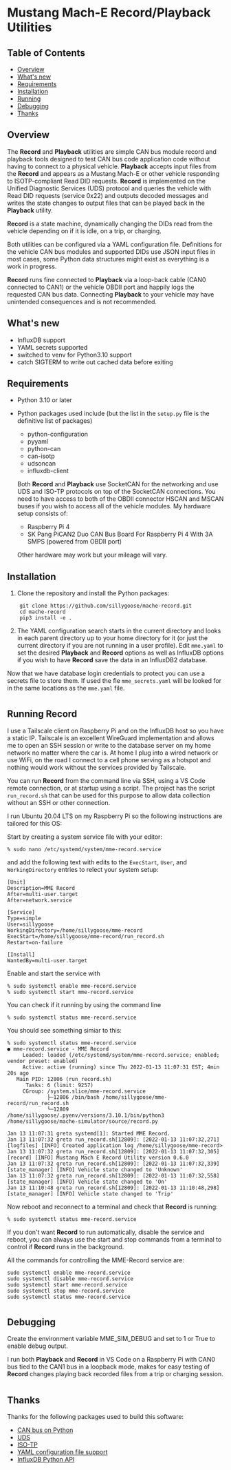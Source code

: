 # **Mustang Mach-E Record/Playback Utilities**

## Table of Contents

- [Overview](#overview)
- [What's new](#whats-new)
- [Requirements](#requirements)
- [Installation](#installation)
- [Running](#running)
- [Debugging](#debugging)
- [Thanks](#thanks)

<a id='overview'></a>

## Overview
The **Record** and **Playback** utilities are simple CAN bus module record and playback tools designed to test CAN bus code application code without having to connect to a physical vehicle.  **Playback** accepts input files from the **Record** and appears as a Mustang Mach-E or other vehicle responding to ISOTP-compliant Read DID requests.  **Record** is implemented on the Unified Diagnostic Services (UDS) protocol and queries the vehicle with Read DID requests (service 0x22) and outputs decoded messages and writes the state changes to output files that can be played back in the **Playback** utility.

**Record** is a state machine, dynamically changing the DIDs read from the vehicle depending on if it is idle, on a trip, or charging.

Both utilities can be configured via a YAML configuration file.  Definitions for the vehicle CAN bus modules and supported DIDs use JSON input files in most cases, some Python data structures might exist as everything is a work in progress.

**Record** runs fine connected to **Playback** via a loop-back cable (CAN0 connected to CAN1) or the vehicle OBDII port and happily logs the requested CAN bus data.  Connecting **Playback** to your vehicle may have unintended consequences and is not recommended.


<a id='whats-new'></a>
## What's new
- InfluxDB support
- YAML secrets supported
- switched to venv for Python3.10 support
- catch SIGTERM to write out cached data before exiting

<a id='requirements'></a>
## Requirements

- Python 3.10 or later
- Python packages used include (but the list in the `setup.py` file is the definitive list of packages)

  - python-configuration
  - pyyaml
  - python-can
  - can-isotp
  - udsoncan
  - influxdb-client

  Both **Record** and **Playback** use SocketCAN for the networking and use UDS and ISO-TP protocols on top of the SocketCAN connections.  You need to have access to both of the OBDII connector HSCAN and MSCAN buses if you wish to access all of the vehicle modules.  My hardware setup consists of:
  - Raspberry Pi 4
  - SK Pang PiCAN2 Duo CAN Bus Board For Raspberry Pi 4 With 3A SMPS (powered from OBDII port)

  Other hardware may work but your mileage will vary.


<a id='installation'></a>
## Installation
1.  Clone the repository and install the Python packages:

```
    git clone https://github.com/sillygoose/mache-record.git
    cd mache-record
    pip3 install -e .
```

2.  The YAML configuration search starts in the current directory and looks in each parent directory up to your home directory for it (or just the current directory if you are not running in a user profile).  Edit `mme.yaml` to set the desired **Playback** and **Record** options as well as InfluxDB options if you wish to have **Record** save the data in an InfluxDB2 database.

Now that we have database login credentials to protect you can use a secrets file to store them.  If used the fle `mme_secrets.yaml` will be looked for in the same locations as the `mme.yaml` file.

#
<a id='running'></a>
## Running **Record**
I use a Tailscale client on Raspberry Pi and on the InfluxDB host so you have a static IP.  Tailscale is an excellent WireGuard implementation and allows me to open an SSH session or write to the database server on my home network no matter where the car is.  At home I plug into a wired network or use WiFi, on the road I connect to a cell phone serving as a hotspot and nothing would work without the services provided by Tailscale.

You can run **Record** from the command line via SSH, using a VS Code remote connection, or at startup using a script.  The project has the script `run_record.sh` that can be used for this purpose to allow data collection without an SSH or other connection.

I run Ubuntu 20.04 LTS on my Raspberry Pi so the following instructions are tailored for this OS:

Start by creating a system service file with your editor:

```
% sudo nano /etc/systemd/system/mme-record.service
```
and add the following text with edits to the `ExecStart`, `User`, and `WorkingDirectory` entries to relect your system setup:
```
[Unit]
Description=MME Record
After=multi-user.target
After=network.service

[Service]
Type=simple
User=sillygoose
WorkingDirectory=/home/sillygoose/mme-record
ExecStart=/home/sillygoose/mme-record/run_record.sh
Restart=on-failure

[Install]
WantedBy=multi-user.target
```
Enable and start the service with
```
% sudo systemctl enable mme-record.service
% sudo systemctl start mme-record.service
```
You can check if it running by using the command line
```
% sudo systemctl status mme-record.service
```
You should see something simiar to this:
```
% sudo systemctl status mme-record.service
● mme-record.service - MME Record
     Loaded: loaded (/etc/systemd/system/mme-record.service; enabled; vendor preset: enabled)
     Active: active (running) since Thu 2022-01-13 11:07:31 EST; 4min 20s ago
   Main PID: 12806 (run_record.sh)
      Tasks: 6 (limit: 9257)
     CGroup: /system.slice/mme-record.service
             ├─12806 /bin/bash /home/sillygoose/mme-record/run_record.sh
             └─12809 /home/sillygoose/.pyenv/versions/3.10.1/bin/python3 /home/sillygoose/mache-simulator/source/record.py

Jan 13 11:07:31 greta systemd[1]: Started MME Record.
Jan 13 11:07:32 greta run_record.sh[12809]: [2022-01-13 11:07:32,271] [logfiles] [INFO] Created application log /home/sillygoose/mme-record>
Jan 13 11:07:32 greta run_record.sh[12809]: [2022-01-13 11:07:32,305] [record] [INFO] Mustang Mach E Record Utility version 0.6.0
Jan 13 11:07:32 greta run_record.sh[12809]: [2022-01-13 11:07:32,339] [state_manager] [INFO] Vehicle state changed to 'Unknown'
Jan 13 11:07:32 greta run_record.sh[12809]: [2022-01-13 11:07:32,558] [state_manager] [INFO] Vehicle state changed to 'On'
Jan 13 11:10:48 greta run_record.sh[12809]: [2022-01-13 11:10:48,298] [state_manager] [INFO] Vehicle state changed to 'Trip'
```
Now reboot and reconnect to a terminal and check that **Record** is running:
```
% sudo systemctl status mme-record.service
```
If you don't want **Record** to run automatically, disable the service and reboot, you can always use the start and stop commands from a terminal to control if **Record** runs in the background.

All the commands for controlling the MME-Record service are:
```
sudo systemctl enable mme-record.service
sudo systemctl disable mme-record.service
sudo systemctl start mme-record.service
sudo systemctl stop mme-record.service
sudo systemctl status mme-record.service
```

#
<a id='debugging'></a>
## Debugging
Create the environment variable MME_SIM_DEBUG and set to 1 or True to enable debug output.

I run both **Playback** and **Record** in VS Code on a Raspberry Pi with CAN0 bus tied to the CAN1 bus in a loopback mode, makes for easy testing of **Record** changes playing back recorded files from a trip or charging session.

#
<a id='thanks'></a>
## Thanks

Thanks for the following packages used to build this software:

- [CAN bus on Python](https://github.com/hardbyte/python-can)
- [UDS](https://github.com/pylessard/python-udsoncan)
- [ISO-TP](https://github.com/pylessard/python-can-isotp)
- [YAML configuration file support](https://python-configuration.readthedocs.io)
- [InfluxDB Python API](https://influxdb-client.readthedocs.io/en/stable/api.html)
